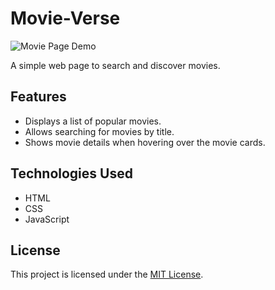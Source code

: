 # Movie-Verse
![Movie Page Demo](Assets/Movie-Page-Demo.gif)

A simple web page to search and discover movies.

## Features

- Displays a list of popular movies.
- Allows searching for movies by title.
- Shows movie details when hovering over the movie cards.

## Technologies Used

- HTML
- CSS
- JavaScript

## License

This project is licensed under the [MIT License](LICENSE).
